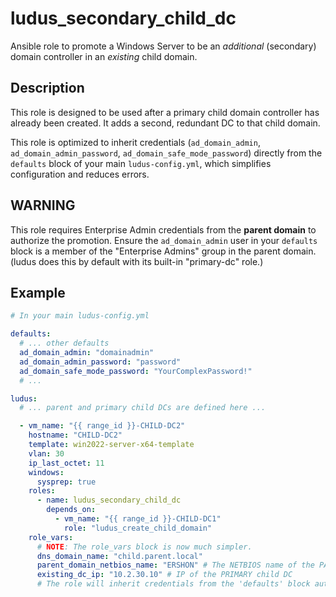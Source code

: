 # ludus_secondary_child_dc

Ansible role to promote a Windows Server to be an *additional* (secondary) domain controller in an *existing* child domain.

## Description
This role is designed to be used after a primary child domain controller has already been created. It adds a second, redundant DC to that child domain.

This role is optimized to inherit credentials (`ad_domain_admin`, `ad_domain_admin_password`, `ad_domain_safe_mode_password`) directly from the `defaults` block of your main `ludus-config.yml`, which simplifies configuration and reduces errors.

## WARNING
This role requires Enterprise Admin credentials from the **parent domain** to authorize the promotion. Ensure the `ad_domain_admin` user in your `defaults` block is a member of the "Enterprise Admins" group in the parent domain. (ludus does this by default with its built-in "primary-dc" role.)

## Example

```yaml
# In your main ludus-config.yml

defaults:
  # ... other defaults
  ad_domain_admin: "domainadmin" 
  ad_domain_admin_password: "password"
  ad_domain_safe_mode_password: "YourComplexPassword!"
  # ...

ludus:
  # ... parent and primary child DCs are defined here ...

  - vm_name: "{{ range_id }}-CHILD-DC2"
    hostname: "CHILD-DC2"
    template: win2022-server-x64-template
    vlan: 30
    ip_last_octet: 11
    windows:
      sysprep: true
    roles:
      - name: ludus_secondary_child_dc
        depends_on:
          - vm_name: "{{ range_id }}-CHILD-DC1"
            role: "ludus_create_child_domain"
    role_vars:
      # NOTE: The role_vars block is now much simpler.
      dns_domain_name: "child.parent.local"
      parent_domain_netbios_name: "ERSHON" # The NETBIOS name of the PARENT domain
      existing_dc_ip: "10.2.30.10" # IP of the PRIMARY child DC
      # The role will inherit credentials from the 'defaults' block automatically.
```
